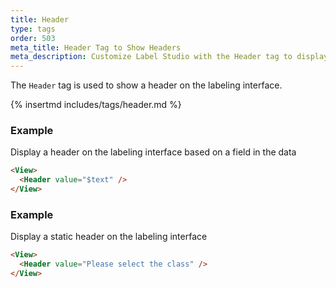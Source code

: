 ```yaml
---
title: Header
type: tags
order: 503
meta_title: Header Tag to Show Headers
meta_description: Customize Label Studio with the Header tag to display a header for a labeling task for machine learning and data science projects.
---
```


The `Header` tag is used to show a header on the labeling interface.

{% insertmd includes/tags/header.md %}

### Example

Display a header on the labeling interface based on a field in the data

```html
<View>
  <Header value="$text" />
</View>
```
### Example

Display a static header on the labeling interface

```html
<View>
  <Header value="Please select the class" />
</View>
```
